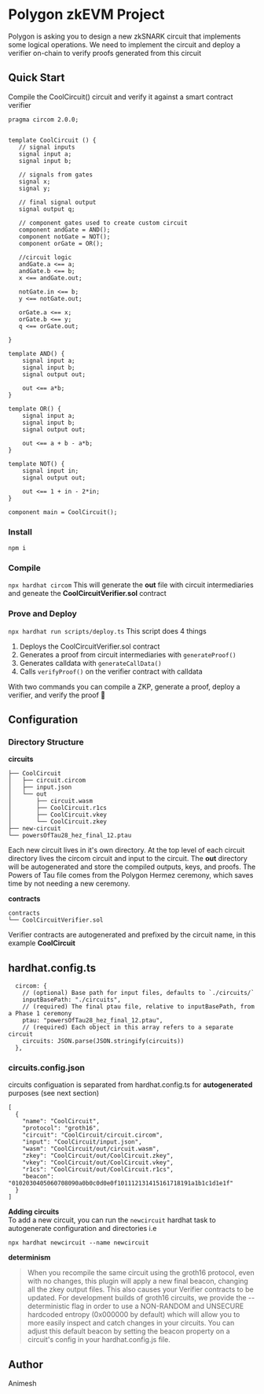 # Polygon zkEVM Project

Polygon is asking you to design a new zkSNARK circuit that implements some logical operations. We need to implement the circuit and deploy a verifier on-chain to verify proofs generated from this circuit

## Quick Start
Compile the CoolCircuit() circuit and verify it against a smart contract verifier

```
pragma circom 2.0.0;


template CoolCircuit () {
   // signal inputs
   signal input a;
   signal input b;

   // signals from gates
   signal x;
   signal y;

   // final signal output
   signal output q;

   // component gates used to create custom circuit
   component andGate = AND();
   component notGate = NOT();
   component orGate = OR();

   //circuit logic 
   andGate.a <== a;
   andGate.b <== b;
   x <== andGate.out;

   notGate.in <== b;
   y <== notGate.out;

   orGate.a <== x;
   orGate.b <== y;
   q <== orGate.out;

}

template AND() {
    signal input a;
    signal input b;
    signal output out;

    out <== a*b;
}

template OR() {
    signal input a;
    signal input b;
    signal output out;

    out <== a + b - a*b;
}

template NOT() {
    signal input in;
    signal output out;

    out <== 1 + in - 2*in;
}

component main = CoolCircuit();
```
### Install
`npm i`

### Compile
`npx hardhat circom` 
This will generate the **out** file with circuit intermediaries and geneate the **CoolCircuitVerifier.sol** contract

### Prove and Deploy
`npx hardhat run scripts/deploy.ts`
This script does 4 things  
1. Deploys the CoolCircuitVerifier.sol contract
2. Generates a proof from circuit intermediaries with `generateProof()`
3. Generates calldata with `generateCallData()`
4. Calls `verifyProof()` on the verifier contract with calldata

With two commands you can compile a ZKP, generate a proof, deploy a verifier, and verify the proof 🎉

## Configuration
### Directory Structure
**circuits**
```
├── CoolCircuit
│   ├── circuit.circom
│   ├── input.json
│   └── out
│       ├── circuit.wasm
│       ├── CoolCircuit.r1cs
│       ├── CoolCircuit.vkey
│       └── CoolCircuit.zkey
├── new-circuit
└── powersOfTau28_hez_final_12.ptau
```
Each new circuit lives in it's own directory. At the top level of each circuit directory lives the circom circuit and input to the circuit.
The **out** directory will be autogenerated and store the compiled outputs, keys, and proofs. The Powers of Tau file comes from the Polygon Hermez ceremony, which saves time by not needing a new ceremony. 


**contracts**
```
contracts
└── CoolCircuitVerifier.sol
```
Verifier contracts are autogenerated and prefixed by the circuit name, in this example **CoolCircuit**

## hardhat.config.ts
```
  circom: {
    // (optional) Base path for input files, defaults to `./circuits/`
    inputBasePath: "./circuits",
    // (required) The final ptau file, relative to inputBasePath, from a Phase 1 ceremony
    ptau: "powersOfTau28_hez_final_12.ptau",
    // (required) Each object in this array refers to a separate circuit
    circuits: JSON.parse(JSON.stringify(circuits))
  },
```
### circuits.config.json
circuits configuation is separated from hardhat.config.ts for **autogenerated** purposes (see next section)
```
[
  {
    "name": "CoolCircuit",
    "protocol": "groth16",
    "circuit": "CoolCircuit/circuit.circom",
    "input": "CoolCircuit/input.json",
    "wasm": "CoolCircuit/out/circuit.wasm",
    "zkey": "CoolCircuit/out/CoolCircuit.zkey",
    "vkey": "CoolCircuit/out/CoolCircuit.vkey",
    "r1cs": "CoolCircuit/out/CoolCircuit.r1cs",
    "beacon": "0102030405060708090a0b0c0d0e0f101112131415161718191a1b1c1d1e1f"
  }
]
```

**Adding circuits**   
To add a new circuit, you can run the `newcircuit` hardhat task to autogenerate configuration and directories i.e  
```
npx hardhat newcircuit --name newcircuit
```

**determinism**
> When you recompile the same circuit using the groth16 protocol, even with no changes, this plugin will apply a new final beacon, changing all the zkey output files. This also causes your Verifier contracts to be updated.
> For development builds of groth16 circuits, we provide the --deterministic flag in order to use a NON-RANDOM and UNSECURE hardcoded entropy (0x000000 by default) which will allow you to more easily inspect and catch changes in your circuits. You can adjust this default beacon by setting the beacon property on a circuit's config in your hardhat.config.js file.

## Author
Animesh
